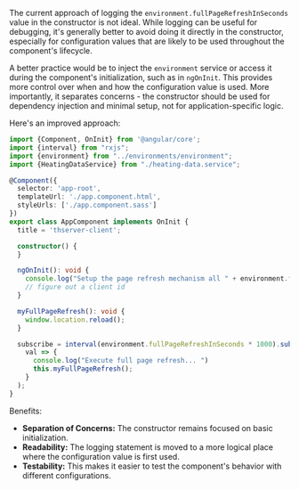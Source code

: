 The current approach of logging the `environment.fullPageRefreshInSeconds` value in the constructor is not ideal. While logging can be useful for debugging, it's generally better to avoid doing it directly in the constructor, especially for configuration values that are likely to be used throughout the component's lifecycle.

A better practice would be to inject the `environment` service or access it during the component's initialization, such as in `ngOnInit`. This provides more control over when and how the configuration value is used. More importantly, it separates concerns - the constructor should be used for dependency injection and minimal setup, not for application-specific logic.

Here's an improved approach:

```typescript
import {Component, OnInit} from '@angular/core';
import {interval} from "rxjs";
import {environment} from "../environments/environment";
import {HeatingDataService} from "./heating-data.service";

@Component({
  selector: 'app-root',
  templateUrl: './app.component.html',
  styleUrls: ['./app.component.sass']
})
export class AppComponent implements OnInit {
  title = 'thserver-client';

  constructor() {
  }

  ngOnInit(): void {
    console.log("Setup the page refresh mechanism all " + environment.fullPageRefreshInSeconds + " seconds.");
    // figure out a client id
  }

  myFullPageRefresh(): void {
    window.location.reload();
  }

  subscribe = interval(environment.fullPageRefreshInSeconds * 1000).subscribe(
    val => {
      console.log("Execute full page refresh... ")
      this.myFullPageRefresh();
    }
  );
}
```

Benefits:

*   **Separation of Concerns:** The constructor remains focused on basic initialization.
*   **Readability:**  The logging statement is moved to a more logical place where the configuration value is first used.
*   **Testability:** This makes it easier to test the component's behavior with different configurations.